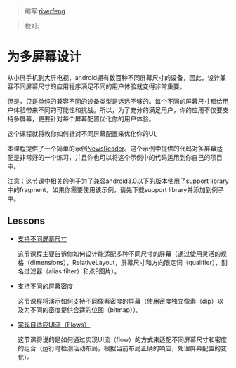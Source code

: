 > 编写:[riverfeng](https://github.com/riverfeng)

> 校对:

# 为多屏幕设计

从小屏手机到大屏电视，android拥有数百种不同屏幕尺寸的设备，因此，设计兼容不同屏幕尺寸的应用程序满足不同的用户体验就变得非常重要。

但是，只是单纯的兼容不同的设备类型是远远不够的。每个不同的屏幕尺寸都给用户体验带来不同的可能性和挑战。所以，为了充分的满足用户，你的应用不仅要支持多屏幕，更要针对每个屏幕配置优化你的用户体验。

这个课程就将教你如何针对不同屏幕配置来优化你的UI。

本课程提供了一个简单的示例[NewsReader](http://developer.android.com/shareables/training/NewsReader.zip)。这个示例中提供的代码对多屏幕适配是非常好的一个练习，并且你也可以将这个示例中的代码运用到你自己的项目中。

注意：这节课中相关的例子为了兼容android3.0以下的版本使用了support library中的fragment，如果你需要使用该示例，请先下载support library并添加到例子中。

## Lessons

* [支持不同屏幕尺寸](screen-sizes.html)

  这节课程主要告诉你如何设计能适配多种不同尺寸的屏幕（通过使用灵活的规格（dimensions），RelativeLayout，屏幕尺寸和方向限定词（qualifier），别名过滤器（alias filter）和点9图片）。

* [支持不同的屏幕密度](screen-desities.html)

  这节课程将演示如何支持不同像素密度的屏幕（使用密度独立像素（dip）以及为不同的密度提供合适的位图（bitmap））。


* [实现自适应UI流（Flows）](adapt-ui.html)

  这节课将说的是如何通过实现UI流（flow）的方式来适配不同屏幕尺寸和密度的组合（运行时检测活动布局，根据当前布局正确的响应，处理屏幕配置的变化）。

